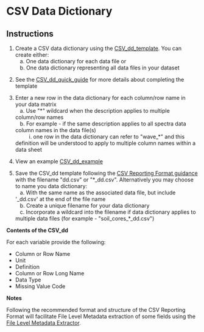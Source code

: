 # CSV Data Dictionary

## Instructions

1. Create a CSV data dictionary using the [CSV\_dd\_template](CSV_dd_template.csv).  You can create either:  
&nbsp;&nbsp;&nbsp;a. One data dictionary for each data file or  
&nbsp;&nbsp;&nbsp;b. One data dictionary representing all data files in your dataset    

2. See the [CSV\_dd\_quick\_guide](csv_dd_quick_guide.md) for more details about completing the template  
3. Enter a new row in the data dictionary for each column/row name in your data matrix  
&nbsp;&nbsp;&nbsp;a. Use "\*" wildcard when the description applies to multiple column/row names  
&nbsp;&nbsp;&nbsp;b. For example - if the same description applies to all spectra data column names in the data file(s)   
&nbsp;&nbsp;&nbsp;&nbsp;&nbsp;&nbsp;&nbsp;&nbsp;&nbsp;i. one row in the data dictionary can refer to "wave_\*\" and this definition will be understood to apply to multiple column names within a data sheet     
            
4. View an example [CSV\_dd\_example](csv_dd_example.md)  

5. Save the CSV\_dd template following the [CSV Reporting Format guidance](https://github.com/ess-dive-community/essdive-csv-structure) with the filename "dd.csv" or "\*\_dd.csv". Alternatively you may choose to name you data dictionary:  
&nbsp;&nbsp;&nbsp;a. With the same name as the associated data file, but include '\_dd.csv' at the end of the file name  
&nbsp;&nbsp;&nbsp;b. Create a unique filename for your data dictionary  
&nbsp;&nbsp;&nbsp;c. Incorporate a wildcard into the filename if data dictionary applies to multiple data files (for example - "soil_cores_\*\_dd.csv")  

**Contents of the CSV\_dd**

For each variable provide the following:

* Column or Row Name  
* Unit  
* Definition  
* Column or Row Long Name
* Data Type
* Missing Value Code 

**Notes**  

Following the recommended format and structure of the CSV Reporting Format will facilitate File Level Metadata extraction of some fields using the [File Level Metadata Extractor](https://code.ornl.gov/ngee-arctic/ess-dive-meta).

